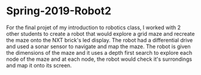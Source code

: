 # Spring-2019-Robot2

For the final projet of my introduction to robotics class, I worked with 2 other students to create a robot that would explore a grid maze and recreate the maze onto the NXT brick's led display. The robot had a differential drive and used a sonar sensor to navigate and map the maze. The robot is given the dimensions of the maze and it uses a depth first search to explore each node of the maze and at each node, the robot would check it's surrondings and map it onto its screen.
